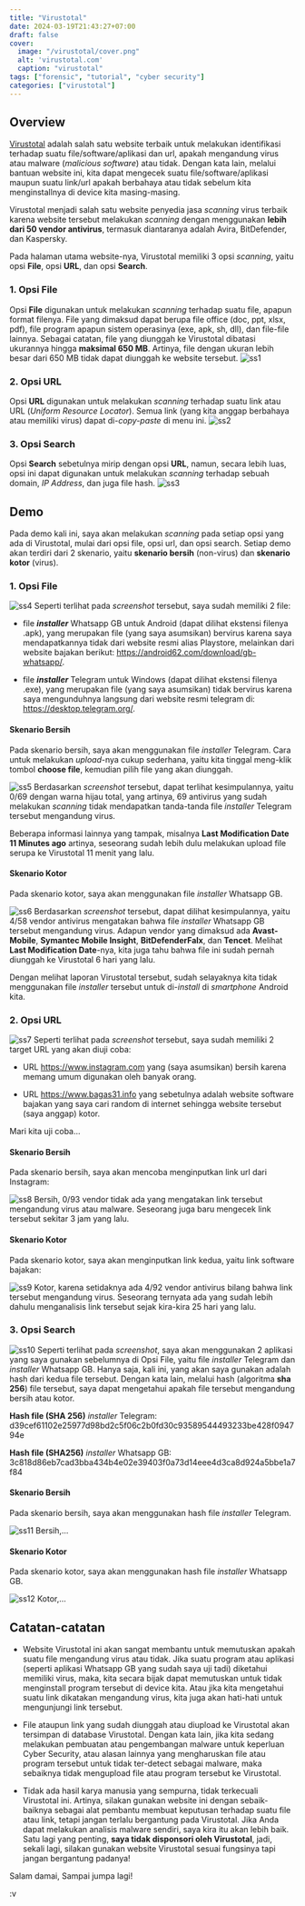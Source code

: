 ```yaml
---
title: "Virustotal"
date: 2024-03-19T21:43:27+07:00
draft: false
cover:
  image: "/virustotal/cover.png"
  alt: 'virustotal.com'
  caption: "virustotal"
tags: ["forensic", "tutorial", "cyber security"]
categories: ["virustotal"]
---
```


## Overview

[Virustotal](https://www.virustotal.com/gui/home/url) adalah salah satu website terbaik untuk melakukan identifikasi terhadap suatu file/software/aplikasi dan url, apakah mengandung virus atau malware (*malicious software*) atau tidak. Dengan kata lain, melalui bantuan website ini, kita dapat mengecek suatu file/software/aplikasi maupun suatu link/url apakah berbahaya atau tidak sebelum kita menginstallnya di device kita masing-masing.

Virustotal menjadi salah satu website penyedia jasa *scanning* virus terbaik karena website tersebut melakukan *scanning* dengan menggunakan **lebih dari 50 vendor antivirus**, termasuk diantaranya adalah Avira, BitDefender, dan Kaspersky.

Pada halaman utama website-nya, Virustotal memiliki 3 opsi *scanning*, yaitu opsi **File**, opsi **URL**, dan opsi **Search**. 

### 1. Opsi File 
Opsi **File** digunakan untuk melakukan *scanning* terhadap suatu file, apapun format filenya. File yang dimaksud dapat berupa file office (doc, ppt, xlsx, pdf), file program apapun sistem operasinya (exe, apk, sh, dll), dan file-file lainnya. Sebagai catatan, file yang diunggah ke Virustotal dibatasi ukurannya hingga **maksimal 650 MB**. Artinya, file dengan ukuran lebih besar dari 650 MB tidak dapat diunggah ke website tersebut.
![ss1](/virustotal/ss1.png)

### 2. Opsi URL 
Opsi **URL** digunakan untuk melakukan *scanning* terhadap suatu link atau URL (*Uniform Resource Locator*). Semua link (yang kita anggap berbahaya atau memiliki virus) dapat di-*copy-paste* di menu ini.
![ss2](/virustotal/ss2.png)

### 3. Opsi Search
Opsi **Search** sebetulnya mirip dengan opsi **URL**, namun, secara lebih luas, opsi ini dapat digunakan untuk melakukan *scanning* terhadap sebuah domain, *IP Address*, dan juga file hash.
![ss3](/virustotal/ss3.png)


## Demo

Pada demo kali ini, saya akan melakukan *scanning* pada setiap opsi yang ada di Virustotal, mulai dari opsi file, opsi url, dan opsi search. Setiap demo akan terdiri dari 2 skenario, yaitu **skenario bersih** (non-virus) dan **skenario kotor** (virus).

### 1. Opsi File

![ss4](/virustotal/ss4.png)
Seperti terlihat pada *screenshot* tersebut, saya sudah memiliki 2 file:

- file ***installer*** Whatsapp GB untuk Android (dapat dilihat ekstensi filenya .apk), yang merupakan file (yang saya asumsikan) bervirus karena saya mendapatkannya tidak dari website resmi alias Playstore, melainkan dari website bajakan berikut: https://android62.com/download/gb-whatsapp/. 

- file ***installer*** Telegram untuk Windows (dapat dilihat ekstensi filenya .exe), yang merupakan file (yang saya asumsikan) tidak bervirus karena saya mengunduhnya langsung dari website resmi telegram di: https://desktop.telegram.org/.

#### Skenario Bersih
Pada skenario bersih, saya akan menggunakan file *installer* Telegram. Cara untuk melakukan *upload*-nya cukup sederhana, yaitu kita tinggal meng-klik tombol **choose file**, kemudian pilih file yang akan diunggah.

![ss5](/virustotal/ss5.png)
Berdasarkan *screenshot* tersebut, dapat terlihat kesimpulannya, yaitu 0/69 dengan warna hijau total, yang artinya, 69 antivirus yang sudah melakukan *scanning* tidak mendapatkan tanda-tanda file *installer* Telegram tersebut mengandung virus. 

Beberapa informasi lainnya yang tampak, misalnya **Last Modification Date 11 Minutes ago** artinya, seseorang sudah lebih dulu melakukan upload file serupa ke Virustotal 11 menit yang lalu.

#### Skenario Kotor
Pada skenario kotor, saya akan menggunakan file *installer* Whatsapp GB.

![ss6](/virustotal/ss6.png)
Berdasarkan *screenshot* tersebut, dapat dilihat kesimpulannya, yaitu 4/58 vendor antivirus mengatakan bahwa file *installer* Whatsapp GB tersebut mengandung virus. Adapun vendor yang dimaksud ada **Avast-Mobile**, **Symantec Mobile Insight**, **BitDefenderFalx**, dan **Tencet**. Melihat **Last Modification Date**-nya, kita juga tahu bahwa file ini sudah pernah diunggah ke Virustotal 6 hari yang lalu.

Dengan melihat laporan Virustotal tersebut, sudah selayaknya kita tidak menggunakan file *installer* tersebut untuk di-*install* di *smartphone* Android kita.

### 2. Opsi URL

![ss7](/virustotal/ss7.png)
Seperti terlihat pada *screenshot* tersebut, saya sudah memiliki 2 target URL yang akan diuji coba:

- URL https://www.instagram.com yang (saya asumsikan) bersih karena memang umum digunakan oleh banyak orang.

- URL https://www.bagas31.info yang sebetulnya adalah website software bajakan yang saya cari random di internet sehingga website tersebut (saya anggap) kotor.

Mari kita uji coba...

#### Skenario Bersih
Pada skenario bersih, saya akan mencoba menginputkan link url dari Instagram: 

![ss8](/virustotal/ss8.png)
Bersih, 0/93 vendor tidak ada yang mengatakan link tersebut mengandung virus atau malware. Seseorang juga baru mengecek link tersebut sekitar 3 jam yang lalu.

#### Skenario Kotor
Pada skenario kotor, saya akan menginputkan link kedua, yaitu link software bajakan:

![ss9](/virustotal/ss9.png)
Kotor, karena setidaknya ada 4/92 vendor antivirus bilang bahwa link tersebut mengandung virus. Seseorang ternyata ada yang sudah lebih dahulu menganalisis link tersebut sejak kira-kira 25 hari yang lalu.

### 3. Opsi Search

![ss10](/virustotal/ss10.png)
Seperti terlihat pada *screenshot*, saya akan menggunakan 2 aplikasi yang saya gunakan sebelumnya di Opsi File, yaitu file *installer* Telegram dan *installer* Whatsapp GB. Hanya saja, kali ini, yang akan saya gunakan adalah hash dari kedua file tersebut. Dengan kata lain, melalui hash (algoritma **sha 256**) file tersebut, saya dapat mengetahui apakah file tersebut mengandung bersih atau kotor.

**Hash file (SHA 256)** *installer* Telegram: d39cef61102e25977d98bd2c5f06c2b0fd30c93589544493233be428f094794e

**Hash file (SHA256)** *installer* Whatsapp GB: 3c818d86eb7cad3bba434b4e02e39403f0a73d14eee4d3ca8d924a5bbe1a7f84

#### Skenario Bersih
Pada skenario bersih, saya akan menggunakan hash file *installer* Telegram.

![ss11](/virustotal/ss11.png)
Bersih,...

#### Skenario Kotor
Pada skenario kotor, saya akan menggunakan hash file *installer* Whatsapp GB.

![ss12](/virustotal/ss12.png)
Kotor,...

## Catatan-catatan

- Website Virustotal ini akan sangat membantu untuk memutuskan apakah suatu file mengandung virus atau tidak. Jika suatu program atau aplikasi (seperti aplikasi Whatsapp GB yang sudah saya uji tadi) diketahui memiliki virus, maka, kita secara bijak dapat memutuskan untuk tidak menginstall program tersebut di device kita. Atau jika kita mengetahui suatu link dikatakan mengandung virus, kita juga akan hati-hati untuk mengunjungi link tersebut.

- File ataupun link yang sudah diunggah atau diupload ke Virustotal akan tersimpan di database Virustotal. Dengan kata lain, jika kita sedang melakukan pembuatan atau pengembangan malware untuk keperluan Cyber Security, atau alasan lainnya yang mengharuskan file atau program tersebut untuk tidak ter-detect sebagai malware, maka sebaiknya tidak mengupload file atau program tersebut ke Virustotal.

- Tidak ada hasil karya manusia yang sempurna, tidak terkecuali Virustotal ini. Artinya, silakan gunakan website ini dengan sebaik-baiknya sebagai alat pembantu membuat keputusan terhadap suatu file atau link, tetapi jangan terlalu bergantung pada Virustotal. Jika Anda dapat melakukan analisis malware sendiri, saya kira itu akan lebih baik. Satu lagi yang penting, **saya tidak disponsori oleh Virustotal**, jadi, sekali lagi, silakan gunakan website Virustotal sesuai fungsinya tapi jangan bergantung padanya!

Salam damai,
Sampai jumpa lagi!

:v
